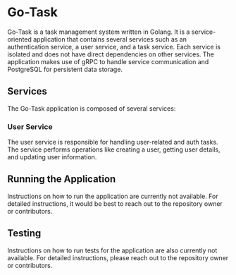 # Go-Task
Go-Task is a task management system written in Golang. It is a service-oriented application that contains several services such as an authentication service, a user service, and a task service. Each service is isolated and does not have direct dependencies on other services. The application makes use of gRPC to handle service communication and PostgreSQL for persistent data storage.

## Services
The Go-Task application is composed of several services:

### User Service
The user service is responsible for handling user-related and auth tasks. The service performs operations like creating a user, getting user details, and updating user information.

## Running the Application
Instructions on how to run the application are currently not available. For detailed instructions, it would be best to reach out to the repository owner or contributors.

## Testing
Instructions on how to run tests for the application are also currently not available. For detailed instructions, please reach out to the repository owner or contributors.
